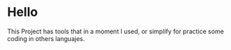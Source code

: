 # Hello
This Project has tools that in a moment I used, or simplify for practice some coding in others languajes.